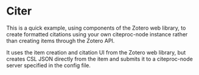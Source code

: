 Citer
=====

This is a quick example, using components of the Zotero web library, to create formatted citations using your own citeproc-node instance rather than creating items through the Zotero API.

It uses the item creation and citation UI from the Zotero web library, but creates CSL JSON directly from the item and submits it to a citeproc-node server specified in the config file.
